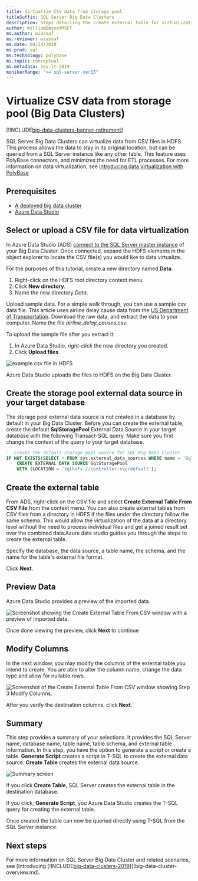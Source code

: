 ```yaml
---
title: Virtualize CSV data from storage pool
titleSuffix: SQL Server Big Data Clusters
description: Steps detailing the create external table for virtualization of a CSV file in a Big Data Cluster
author: WilliamDAssafMSFT
ms.author: wiassaf
ms.reviewer: wiassaf
ms.date: 04/24/2020
ms.prod: sql
ms.technology: polybase
ms.topic: conceptual
ms.metadata: seo-lt-2019
monikerRange: ">= sql-server-ver15"
---
```


# Virtualize CSV data from storage pool (Big Data Clusters)

[!INCLUDE[big-data-clusters-banner-retirement](../includes/bdc-banner-retirement.md)]

SQL Server Big Data Clusters can virtualize data from CSV files in HDFS. This process allows the data to stay in its original location, but can be queried from a SQL Server instance like any other table. This feature uses PolyBase connectors, and minimizes the need for ETL processes. For more information on data virtualization, see [Introducing data virtualization with PolyBase](../relational-databases/polybase/polybase-guide.md)

## Prerequisites

- [A deployed big data cluster](deployment-guidance.md)
- [Azure Data Studio](../azure-data-studio/download-azure-data-studio.md)

## Select or upload a CSV file for data virtualization 

In Azure Data Studio (ADS) [connect to the SQL Server master instance](connect-to-big-data-cluster.md#master) of your Big Data Cluster. Once connected, expand the HDFS elements in the object explorer to locate the CSV file(s) you would like to data virtualize. 

For the purposes of this tutorial, create a new directory named **Data**.

1. Right-click on the HDFS root directory context menu.
2. Click **New directory**.
3. Name the new directory *Data*.

Upload sample data. For a simple walk through, you can use a sample csv data file. This article uses airline delay cause data from the [US Department of Transportation](https://www.transtats.bts.gov/OT_Delay/OT_DelayCause1.asp?pn=1). Download the raw data, and extract the data to your computer. Name the file *airline_delay_causes.csv*.

To upload the sample file after you extract it:

1. In Azure Data Studio, *right-click* the new directory you created. 
2. Click **Upload files**.

![example csv file in HDFS](media/data-virtualization/100-csv-sample-file-hdfs.png)

Azure Data Studio uploads the files to HDFS on the Big Data Cluster.

## Create the storage pool external data source in your target database

The storage pool external data source is not created in a database by default in your Big Data Cluster. Before you can create the external table, create the default **SqlStoragePool** External Data Source in your target database with the following Transact-SQL query. Make sure you first change the context of the query to your target database.

```sql
-- Create the default storage pool source for SQL Big Data Cluster
IF NOT EXISTS(SELECT * FROM sys.external_data_sources WHERE name = 'SqlStoragePool')
    CREATE EXTERNAL DATA SOURCE SqlStoragePool
    WITH (LOCATION = 'sqlhdfs://controller-svc/default');
```

## Create the external table

From ADS, right-click on the CSV file and select **Create External Table From CSV File** from the context menu. You can also create external tables from CSV files from a directory in HDFS if the files under the directory follow the same schema. This would allow the virtualization of the data at a directory level without the need to process individual files and get a joined result set over the combined data.Azure data studio guides you through the steps to create the external table.

Specify the database, the data source, a table name, the schema, and the name for the table's external file format.

Click **Next**.

## Preview Data

Azure Data Studio provides a preview of the imported data.

![Screenshot showing the Create External Table From CSV window with a preview of imported data.](media/data-virtualization/130-csv-preview-data.png)

Once done viewing the preview, click **Next** to continue

## Modify Columns

In the next window, you may modify the columns of the external table you intend to create. You are able to alter the column name, change the data type and allow for nullable rows. 

![Screenshot of the Create External Table From CSV window showing Step 3 Modify Columns.](media/data-virtualization/140-csv-modify-columns.png)

After you verify the destination columns, click **Next**.

## Summary

This step provides a summary of your selections. It provides the SQL Server name, database name, table name, table schema, and external table information. In this step, you have the option to generate a script or create a table. **Generate Script**  creates a script in T-SQL to create the external data source. **Create Table** creates the external data source.

![Summary screen](media/data-virtualization/150-csv-virtualize-data-summary.png)

If you click **Create Table**, SQL Server creates the external table in the destination database.

If you click, **Generate Script**, you Azure Data Studio creates the T-SQL query for creating the external table.

Once created the table can now be queried directly using T-SQL from the SQL Server instance.

## Next steps

For more information on SQL Server Big Data Cluster and related scenarios, see [Introducing [!INCLUDE[big-data-clusters-2019](../includes/ssbigdataclusters-ss-nover.md)]](big-data-cluster-overview.md).
